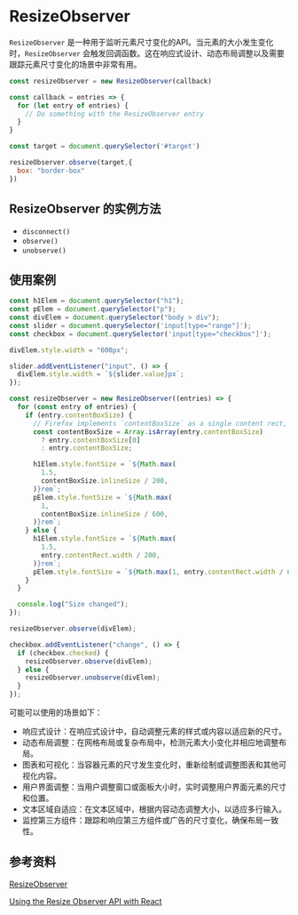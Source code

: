 # ResizeObserver

`ResizeObserver` 是一种用于监听元素尺寸变化的API。当元素的大小发生变化时，`ResizeObserver` 会触发回调函数。这在响应式设计、动态布局调整以及需要跟踪元素尺寸变化的场景中非常有用。

```js
const resizeObserver = new ResizeObserver(callback)

const callback = entries => {
  for (let entry of entries) {
    // Do something with the ResizeObserver entry
  }
}

const target = document.querySelector('#target')

resizeObserver.observe(target,{ 
  box: "border-box" 
})
```

## ResizeObserver 的实例方法

- `disconnect()`
- `observe()`
- `unobserve()`

## 使用案例

```js
const h1Elem = document.querySelector("h1");
const pElem = document.querySelector("p");
const divElem = document.querySelector("body > div");
const slider = document.querySelector('input[type="range"]');
const checkbox = document.querySelector('input[type="checkbox"]');

divElem.style.width = "600px";

slider.addEventListener("input", () => {
  divElem.style.width = `${slider.value}px`;
});

const resizeObserver = new ResizeObserver((entries) => {
  for (const entry of entries) {
    if (entry.contentBoxSize) {
      // Firefox implements `contentBoxSize` as a single content rect, rather than an array
      const contentBoxSize = Array.isArray(entry.contentBoxSize)
        ? entry.contentBoxSize[0]
        : entry.contentBoxSize;

      h1Elem.style.fontSize = `${Math.max(
        1.5,
        contentBoxSize.inlineSize / 200,
      )}rem`;
      pElem.style.fontSize = `${Math.max(
        1,
        contentBoxSize.inlineSize / 600,
      )}rem`;
    } else {
      h1Elem.style.fontSize = `${Math.max(
        1.5,
        entry.contentRect.width / 200,
      )}rem`;
      pElem.style.fontSize = `${Math.max(1, entry.contentRect.width / 600)}rem`;
    }
  }

  console.log("Size changed");
});

resizeObserver.observe(divElem);

checkbox.addEventListener("change", () => {
  if (checkbox.checked) {
    resizeObserver.observe(divElem);
  } else {
    resizeObserver.unobserve(divElem);
  }
});
```

可能可以使用的场景如下：

- 响应式设计：在响应式设计中，自动调整元素的样式或内容以适应新的尺寸。
- 动态布局调整：在网格布局或复杂布局中，检测元素大小变化并相应地调整布局。
- 图表和可视化：当容器元素的尺寸发生变化时，重新绘制或调整图表和其他可视化内容。
- 用户界面调整：当用户调整窗口或面板大小时，实时调整用户界面元素的尺寸和位置。
- 文本区域自适应：在文本区域中，根据内容动态调整大小，以适应多行输入。
- 监控第三方组件：跟踪和响应第三方组件或广告的尺寸变化，确保布局一致性。

## 参考资料

[ResizeObserver](https://developer.mozilla.org/en-US/docs/Web/API/ResizeObserver)

[Using the Resize Observer API with React](https://dev.to/darthknoppix/using-the-resize-observer-api-with-react-2f96)
